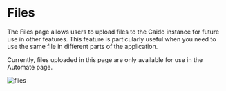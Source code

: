# Files

The Files page allows users to upload files to the Caido instance for future use in other features. This feature is particularly useful when you need to use the same file in different parts of the application.

Currently, files uploaded in this page are only available for use in the Automate page.

![files](/_images/files.png)

